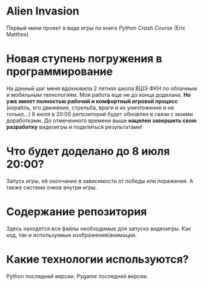 # Alien Invasion

Первый мини проект в виде игры по книге *Python Crash Course* (Eric Matthes)

# Новая ступень погружения в программирование

На данный шаг меня вдохновила 2 летняя школа ВШЭ ФКН по облачным и мобильным технологиям.
Моя работа еще не до конца доделана.
**Но уже имеет полностью рабочий и комфортный игровой процесс** (корабль, его движение, стрельба, враги и их уничтожение и не только...)
8 июля в 20:00 репозиторий будет обновлен в связи с моими доработками. 
До отмеченного времени выше **нацелен завершить свою разработку** видеоигры и поделиться результатами!

# Что будет доделано до 8 июля 20:00?

Запуск игры, её окончание в зависимости от победы или поражения.
А также система очков внутри игры.

# Содержание репозитория

Здесь находятся все файлы необходимые для запуска видеоигры.
Как код, так и используемые изображения/анимации.

# Какие технологии используются?

Python последней версии.
Pygame последней версии.
